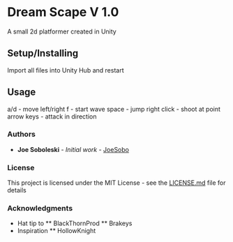 # Dream Scape V 1.0

A small 2d platformer created in Unity

## Setup/Installing

Import all files into Unity Hub and restart

## Usage

a/d         - move left/right
f           - start wave
space       - jump
right click - shoot at point
arrow keys  - attack in direction

### Authors

* **Joe Soboleski** - *Initial work* - [JoeSobo](https://github.com/joesobo)

### License

This project is licensed under the MIT License - see the [LICENSE.md](LICENSE.md) file for details

### Acknowledgments

* Hat tip to
	** BlackThornProd
	** Brakeys
* Inspiration
	** HollowKnight

